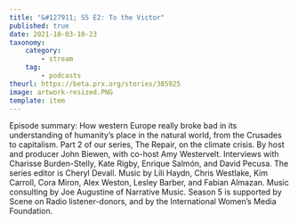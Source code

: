 ```yaml
---
title: "&#127911; S5 E2: To the Victor"
published: true
date: 2021-10-03-10-23
taxonomy:
    category:
        - stream
    tag:
        - podcasts
theurl: https://beta.prx.org/stories/385925
image: artwork-resized.PNG
template: item
---
```


Episode summary: How western Europe really broke bad in its understanding of humanity&rsquo;s place in the natural world, from the Crusades to capitalism. Part 2 of our series, The Repair, on the climate crisis. By host and producer John Biewen, with co-host Amy Westervelt. Interviews with Charisse Burden-Stelly, Kate Rigby, Enrique Salm&oacute;n, and David Pecusa. The series editor is Cheryl Devall. Music by Lili Haydn, Chris Westlake, Kim Carroll, Cora Miron, Alex Weston, Lesley Barber, and Fabian Almazan. Music consulting by Joe Augustine of Narrative Music. Season 5 is supported by Scene on Radio listener-donors, and by the International Women&rsquo;s Media Foundation.
